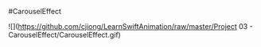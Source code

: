 #CarouselEffect

![](https://github.com/cjiong/LearnSwiftAnimation/raw/master/Project 03 - CarouselEffect/CarouselEffect.gif)